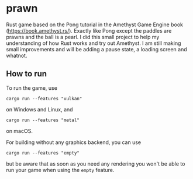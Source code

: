 # prawn

Rust game based on the Pong tutorial in the Amethyst Game Engine book (https://book.amethyst.rs/). Exactly like Pong except the paddles are prawns and the ball is a pearl. I did this small project to help my understanding of how Rust works and try out Amethyst. I am still making small improvements and will be adding a pause state, a loading screen and whatnot. 

## How to run

To run the game, use

```
cargo run --features "vulkan"
```

on Windows and Linux, and

```
cargo run --features "metal"
```

on macOS.

For building without any graphics backend, you can use

```
cargo run --features "empty"
```

but be aware that as soon as you need any rendering you won't be able to run your game when using
the `empty` feature.
